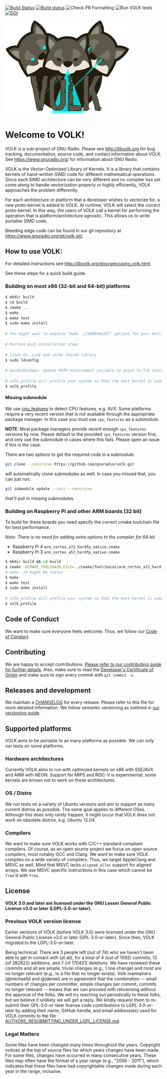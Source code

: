 [![Build Status](https://travis-ci.com/gnuradio/volk.svg?branch=master)](https://travis-ci.com/gnuradio/volk) [![Build status](https://ci.appveyor.com/api/projects/status/5o56mgw0do20jlh3/branch/master?svg=true)](https://ci.appveyor.com/project/gnuradio/volk/branch/master)
![Check PR Formatting](https://github.com/gnuradio/volk/workflows/Check%20PR%20Formatting/badge.svg)
![Run VOLK tests](https://github.com/gnuradio/volk/workflows/Run%20VOLK%20tests/badge.svg)
[![DOI](https://zenodo.org/badge/DOI/10.5281/zenodo.3360942.svg)](https://doi.org/10.5281/zenodo.3360942)

![VOLK Logo](/docs/volk_logo.png)

# Welcome to VOLK!

VOLK is a sub-project of GNU Radio. Please see http://libvolk.org for bug
tracking, documentation, source code, and contact information about VOLK.
See https://www.gnuradio.org/ for information about GNU Radio.

VOLK is the Vector-Optimized Library of Kernels. It is a library that contains kernels of hand-written SIMD code for different mathematical operations. Since each SIMD architecture can be very different and no compiler has yet come along to handle vectorization properly or highly efficiently, VOLK approaches the problem differently.

For each architecture or platform that a developer wishes to vectorize for, a new proto-kernel is added to VOLK. At runtime, VOLK will select the correct proto-kernel. In this way, the users of VOLK call a kernel for performing the operation that is platform/architecture agnostic. This allows us to write portable SIMD code.

Bleeding edge code can be found in our git repository at
https://www.gnuradio.org/git/volk.git/.

## How to use VOLK:

For detailed instructions see http://libvolk.org/doxygen/using_volk.html

See these steps for a quick build guide.

### Building on most x86 (32-bit and 64-bit) platforms

```bash
$ mkdir build
$ cd build
$ cmake ..
$ make
$ make test
$ sudo make install

# You might want to explore "make -j[SOMEVALUE]" options for your multicore CPU.

# Perform post-installation steps

# Linux OS: Link and cache shared library
$ sudo ldconfig

# macOS/Windows: Update PATH environment variable to point to lib install location

# volk_profile will profile your system so that the best kernel is used
$ volk_profile
```

#### Missing submodule
We use [cpu_features](https://github.com/google/cpu_features) to detect CPU features, e.g. AVX.
Some platforms require a very recent version that is not available through the appropriate package manager.
In this case you must use `cpu_features` as a submodule.

**NOTE**: Most package managers provide recent enough `cpu_features` versions by now. 
Please default to the provided `cpu_features` version first, and only use the submodule in cases where this fails. 
Please open an issue if this is the case.

There are two options to get the required code in a submodule:
```bash
git clone --recursive https://github.com/gnuradio/volk.git
```
will automatically clone submodules as well.
In case you missed that, you can just run:
```bash
git submodule update --init --recursive
```
that'll pull in missing submodules.


### Building on Raspberry Pi and other ARM boards (32 bit)

To build for these boards you need specify the correct cmake toolchain file for best performance.

_Note: There is no need for adding extra options to the compiler for 64 bit._

* Raspberry Pi 4 `arm_cortex_a72_hardfp_native.cmake`
* Raspberry Pi 3 `arm_cortex_a53_hardfp_native.cmake`

```bash
$ mkdir build && cd build
$ cmake -DCMAKE_TOOLCHAIN_FILE=../cmake/Toolchains/arm_cortex_a72_hardfp_native.cmake ..
# make -j4 might be faster
$ make
$ make test
$ sudo make install

# volk_profile will profile your system so that the best kernel is used
$ volk_profile
```

## Code of Conduct
We want to make sure everyone feels welcome. Thus, we follow our [Code of Conduct](docs/CODE_OF_CONDUCT.md).

## Contributing
We are happy to accept contributions. [Please refer to our contributing guide for further details](docs/CONTRIBUTING.md).
Also, make sure to read the [Developer's Certificate of Origin](docs/DCO.txt) and make sure to sign every commit with `git commit -s`.

## Releases and development
We maintain a [CHANGELOG](docs/CHANGELOG.md) for every release. Please refer to this file for more detailed information.
We follow semantic versioning as outlined in [our versioning guide](docs/versioning.md).

## Supported platforms
VOLK aims to be portable to as many platforms as possible. We can only run tests on some platforms.

### Hardware architectures
Currently VOLK aims to run with optimized kernels on x86 with SSE/AVX and ARM with NEON.
Support for MIPS and RISC-V is experimental; some kernels are known not to work on these architectures.

### OS / Distro
We run tests on a variety of Ubuntu versions and aim to support as many current distros as possible.
The same goal applies to different OSes. Although this does only rarely happen, it might occur that VOLK does not work on obsolete distros, e.g. Ubuntu 12.04.

### Compilers
We want to make sure VOLK works with C/C++ standard compliant compilers. Of course, as an open source project we focus on open source compilers, most notably GCC and Clang.
We want to make sure VOLK compiles on a wide variety of compilers. Thus, we target AppleClang and MSVC as well. Mind that MSVC lacks `aligned_alloc` support for aligned arrays. We use MSVC specific instructions in this case which cannot be `free`'d with `free`.


## License

**VOLK 3.0 and later are licensed under the GNU Lesser General Public License v3.0 or later (LGPL-3.0-or-later).**

### Previous VOLK version license

Earlier versions of VOLK (before VOLK 3.0) were licensed under the GNU General Public License v3.0 or later (GPL-3.0-or-later).
Since then, VOLK migrated to the LGPL-3.0-or-later.

Being technical: There are 3 people left (out of 74) who we haven't been able to get in contact with (at all), for a total of 4 (out of 1092) commits, 13 (of 282822) additions, and 7 (of 170421) deletions. We have reviewed these commits and all are simple, trivial changes (e.g., 1 line change) and most are no longer relevant (e.g., to a file that no longer exists). Volk maintainers (@michaelld and @jdemel) are in agreement that the combination -- small numbers of changes per committer, simple changes per commit, commits no longer relevant -- means that we can proceed with relicensing without the approval of the folks. We will try reaching out periodically to these folks, but we believe it unlikely we will get a reply.
We kindly request them to re-submit their GPL-3.0-or-later license code contributions to LGPL-3.0-or-later by adding their name, GitHub handle, and email address(es) used for VOLK commits
to the file [AUTHORS_RESUBMITTING_UNDER_LGPL_LICENSE.md](docs/AUTHORS_RESUBMITTING_UNDER_LGPL_LICENSE.md).

### Legal Matters

Some files have been changed many times throughout the years. Copyright
notices at the top of source files list which years changes have been
made. For some files, changes have occurred in many consecutive years.
These files may often have the format of a year range (e.g., "2006 - 2011"),
which indicates that these files have had copyrightable changes made
during each year in the range, inclusive.